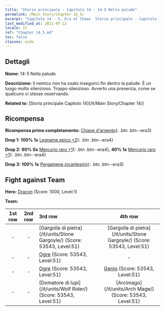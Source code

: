 ```yaml
---
title: "Storia principale - Capitolo 14 - 14-5 Nella palude"
permalink: /Main Story/Chapter 14_5/
excerpt: "Capitolo 14 - 5. Era of Chaos  Storia principale - Capitolo 14_5. 14-5 Nella palude"
last_modified_at: 2021-07-13
locale: it
ref: "Chapter 14_5.md"
toc: false
classes: wide
---
```


## Dettagli

 **Nome:** 14-5 Nella palude

 **Descrizione:** Il nemico non ha osato inseguirci fin dentro la palude. È un luogo molto silenzioso. Troppo silenzioso. Avverto una presenza, come se qualcuno ci stesse osservando.

 **Related to:** [Storia principale Capitolo 14](/it/Main Story/Chapter 14/)

## Ricompensa

 **Ricompensa primo completamento:** [Chiave d'argento](/ItemsIT/con_693/){: .btn .btn--era3}

 **Drop 1:** **100% 1x** [Legname epico +2](/ItemsIT/mat_48/){: .btn .btn--era4}

 **Drop 2:** **60% 0x** [Mercurio raro +1](/ItemsIT/mat_42/){: .btn .btn--era4}, **40% 1x** [Mercurio raro +1](/ItemsIT/mat_42/){: .btn .btn--era4}

 **Drop 3:** **100% 1x** [Pergamene incantesimi](/ItemsIT/con_694/){: .btn .btn--era3}


## Fight against Team
 **Hero:** [Dracon](/it/heroes/Dracon/) (Score: 1000, Level:1)

 **Team:**


  | 1st row | 2nd row | 3rd row | 4th row |
  |:----:|:----:|:----|:----:|
  | - | - | [Gargolla di pietra](/it/units/Stone Gargoyle/) (Score: 53543, Level:51)  | [Gargolla di pietra](/it/units/Stone Gargoyle/) (Score: 53543, Level:51)  |
  | - | - | [Ogre](/it/units/Ogre/) (Score: 53543, Level:51)  | - |
  | - | - | [Ogre](/it/units/Ogre/) (Score: 53543, Level:51)  | [Genio](/it/units/Genie/) (Score: 53543, Level:51)  |
  | - | - | [Domatore di lupi](/it/units/Wolf Rider/) (Score: 53543, Level:51)  | [Arcimago](/it/units/Arch Mage/) (Score: 53543, Level:51)  |


